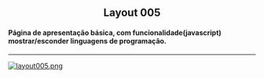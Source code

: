 <h2 align="center">Layout 005</h2>

<h4>Página de apresentação básica, com funcionalidade(javascript) mostrar/esconder linguagens de programação.</h4>

___

[![layout005.png](https://i.postimg.cc/nr2QS49R/layout005.png)](https://postimg.cc/6473yG0n)